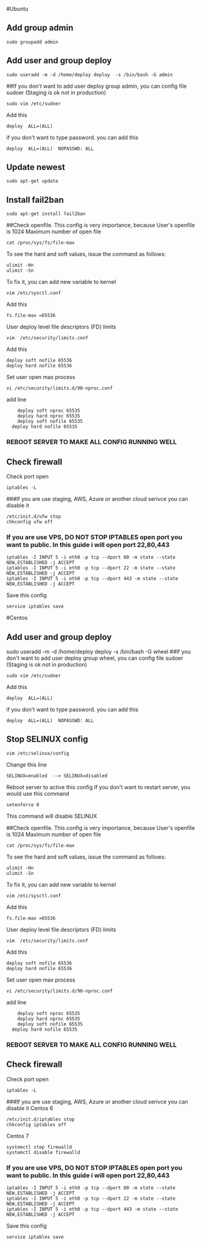 #Ubuntu
## Add group admin
```
sudo groupadd admin
```
## Add user and group deploy
```
sudo useradd -m -d /home/deploy deploy  -s /bin/bash -G admin
```
##If you don't want to add user deploy group admin, you can config file sudoer (Staging is ok not in production)
```
sudo vim /etc/sudoer
```
Add this
```
deploy  ALL=(ALL)
```
if you don't want to type password. you can add this
```
deploy  ALL=(ALL)  NOPASSWD: ALL
```
## Update newest
```
sudo apt-get update
```
## Install  fail2ban
```
sudo apt-get install fail2ban
```

##Check openfile. This config is very importance, because User's openfile is 1024
Maximum number of open file
```
cat /proc/sys/fs/file-max
```
To see the hard and soft values, issue the command as follows:
```
ulimit -Hn
ulimit -Sn
```
To fix it, you can add new variable to kernel
```
vim /etc/sysctl.conf
```
Add this
```
fs.file-max =65536
```
User deploy level file descriptors (FD) limits
```
vim  /etc/security/limits.conf
```
Add this
```
deploy soft nofile 65536
deploy hard nofile 65536
```
Set user open max process
```
vi /etc/security/limits.d/90-nproc.conf
```
add line
```
	deploy soft nproc 65535
	deploy hard nproc 65535
	deploy soft nofile 65535
  deploy hard nofile 65535
```
### REBOOT SERVER TO MAKE ALL CONFIG RUNNING WELL

## Check firewall
Check port open
```
iptables -L
```
###If you are use staging, AWS, Azure or another cloud serivce you can disable it
```
/etc/init.d/ufw stop
chkconfig ufw off
```
### If you are use VPS, DO NOT STOP IPTABLES open port you want to public. In this guide i will open port 22,80,443
```
iptables -I INPUT 5 -i eth0 -p tcp --dport 80 -m state --state NEW,ESTABLISHED -j ACCEPT
iptables -I INPUT 5 -i eth0 -p tcp --dport 22 -m state --state NEW,ESTABLISHED -j ACCEPT
iptables -I INPUT 5 -i eth0 -p tcp --dport 443 -m state --state NEW,ESTABLISHED -j ACCEPT
```
Save this config
```
service iptables save
```

#Centos
## Add user and group deploy
sudo useradd -m -d /home/deploy deploy  -s /bin/bash -G wheel
##If you don't want to add user deploy group wheel, you can config file sudoer (Staging is ok not in production)
```
sudo vim /etc/sudoer
```
Add this
```
deploy  ALL=(ALL)
```
if you don't want to type password. you can add this
```
deploy  ALL=(ALL)  NOPASSWD: ALL
```
## Stop SELINUX config
```
vim /etc/selinux/config
```
Change this line
```
SELINUX=enabled  --> SELINUX=disabled
```
Reboot server to active this config
If you don't want to restart server, you would use this command
```
setenforce 0
```
This command will disable SELINUX

##Check openfile. This config is very importance, because User's openfile is 1024
Maximum number of open file
```
cat /proc/sys/fs/file-max
```
To see the hard and soft values, issue the command as follows:
```
ulimit -Hn
ulimit -Sn
```
To fix it, you can add new variable to kernel
```
vim /etc/sysctl.conf
```
Add this
```
fs.file-max =65536
```
User deploy level file descriptors (FD) limits
```
vim  /etc/security/limits.conf
```
Add this
```
deploy soft nofile 65536
deploy hard nofile 65536
```
Set user open max process
```
vi /etc/security/limits.d/90-nproc.conf
```
add line
```
	deploy soft nproc 65535
	deploy hard nproc 65535
	deploy soft nofile 65535
  deploy hard nofile 65535
```
### REBOOT SERVER TO MAKE ALL CONFIG RUNNING WELL

## Check firewall
Check port open
```
iptables -L
```
###If you are use staging, AWS, Azure or another cloud serivce you can disable it
Centos 6
```
/etc/init.d/iptables stop
chkconfig iptables off
```
Centos 7
```
systemctl stop firewalld
systemctl disable firewalld
```
### If you are use VPS, DO NOT STOP IPTABLES open port you want to public. In this guide i will open port 22,80,443
```
iptables -I INPUT 5 -i eth0 -p tcp --dport 80 -m state --state NEW,ESTABLISHED -j ACCEPT
iptables -I INPUT 5 -i eth0 -p tcp --dport 22 -m state --state NEW,ESTABLISHED -j ACCEPT
iptables -I INPUT 5 -i eth0 -p tcp --dport 443 -m state --state NEW,ESTABLISHED -j ACCEPT
```
Save this config
```
service iptables save
```
